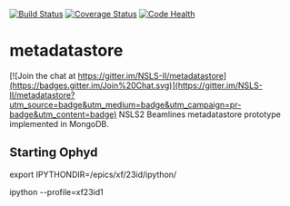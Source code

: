 [![Build Status](https://travis-ci.org/NSLS-II/metadatastore.svg)](https://travis-ci.org/NSLS-II/metadatastore)
[![Coverage Status](https://coveralls.io/repos/NSLS-II/metadatastore/badge.svg?branch=master)](https://coveralls.io/r/NSLS-II/metadatastore?branch=master)
[![Code Health](https://landscape.io/github/NSLS-II/metadatastore/master/landscape.svg?style=flat)](https://landscape.io/github/NSLS-II/metadatastore/master)


# metadatastore

[![Join the chat at https://gitter.im/NSLS-II/metadatastore](https://badges.gitter.im/Join%20Chat.svg)](https://gitter.im/NSLS-II/metadatastore?utm_source=badge&utm_medium=badge&utm_campaign=pr-badge&utm_content=badge)
NSLS2 Beamlines metadatastore prototype implemented in MongoDB.

Starting Ophyd
--------------
export IPYTHONDIR=/epics/xf/23id/ipython/

ipython --profile=xf23id1
